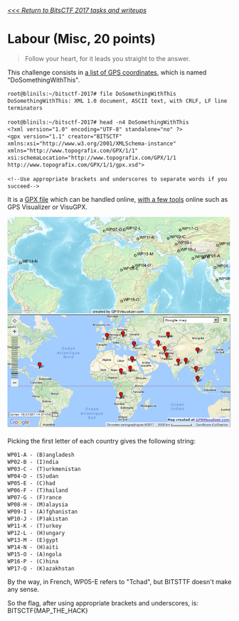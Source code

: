 _[<<< Return to BitsCTF 2017 tasks and writeups](/2017-bitsctf)_
# Labour (Misc, 20 points)

>Follow your heart, for it leads you straight to the answer.

This challenge consists in [a list of GPS coordinates](DoSomethingWithThis), which is named "DoSomethingWithThis".

```console
root@blinils:~/bitsctf-2017# file DoSomethingWithThis
DoSomethingWithThis: XML 1.0 document, ASCII text, with CRLF, LF line terminators

root@blinils:~/bitsctf-2017# head -n4 DoSomethingWithThis
<?xml version="1.0" encoding="UTF-8" standalone="no" ?>
<gpx version="1.1" creator="BITSCTF" xmlns:xsi="http://www.w3.org/2001/XMLSchema-instance" xmlns="http://www.topografix.com/GPX/1/1" xsi:schemaLocation="http://www.topografix.com/GPX/1/1 http://www.topografix.com/GPX/1/1/gpx.xsd">

<!--Use appropriate brackets and underscores to separate words if you succeed-->
```

It is a [GPX file](https://en.wikipedia.org/wiki/GPS_Exchange_Format) which can be handled online, [with a few tools](https://www.qwant.com/?q=gpx) online such as GPS Visualizer or VisuGPX.

![Our GPS data has been processed by GPS Visualizer](GPSVisualizer-map.png)

Picking the first letter of each country gives the following string:

```
WP01-A - (B)angladesh
WP02-B - (I)ndia
WP03-C - (T)urkmenistan
WP04-D - (S)udan
WP05-E - (C)had
WP06-F - (T)hailand
WP07-G - (F)rance
WP08-H - (M)alaysia
WP09-I - (A)fghanistan
WP10-J - (P)akistan
WP11-K - (T)urkey
WP12-L - (H)ungary
WP13-M - (E)gypt
WP14-N - (H)aiti
WP15-O - (A)ngola
WP16-P - (C)hina
WP17-Q - (K)azakhstan
```

By the way, in French, WP05-E refers to "Tchad", but BITSTTF doesn't make any sense.

So the flag, after using appropriate brackets and underscores, is: BITSCTF{MAP_THE_HACK}

